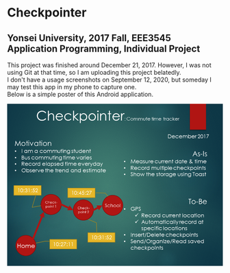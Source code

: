# Checkpointer
## Yonsei University, 2017 Fall, EEE3545 Application Programming, Individual Project

This project was finished around December 21, 2017. However, I was not using Git at that time, so I am uploading this project belatedly.  
I don't have a usage screenshots on September 12, 2020, but someday I may test this app in my phone to capture one.  
Below is a simple poster of this Android application.
  
![Poster_in_English](/poster_ENG.PNG?raw=true)

